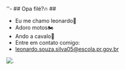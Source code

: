 ''- ## Opa filé?🔥 ##
- Eu me chamo leonardo🤠
- Adoro motos🏍️
- Ando a cavalo🐎
- Entre em contato comigo:
- leonardo.souza.silva05@escola.pr.gov.br

![.](https://tenor.com/pt-BR/view/mo-i'm-ready-moses-brings-plenty-mo-brings-plenty-yellowstone-gif)
